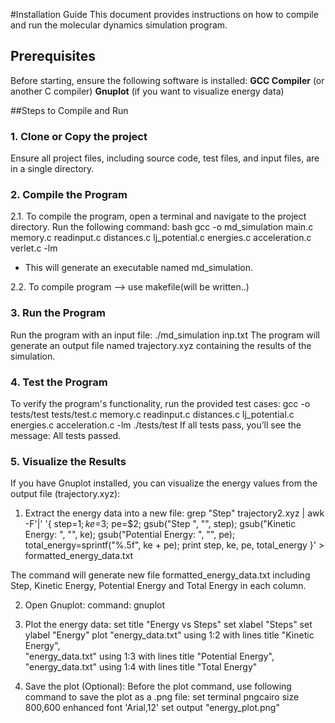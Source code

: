 #Installation Guide
This document provides instructions on how to compile and run the molecular dynamics simulation program.

## Prerequisites
Before starting, ensure the following software is installed:
**GCC Compiler** (or another C compiler)
**Gnuplot** (if you want to visualize energy data)

##Steps to Compile and Run
### 1. Clone or Copy the project
Ensure all project files, including source code, test files, and input files, are in a single directory.

### 2. Compile the Program 
2.1. To compile the program, open a terminal and navigate to the project directory. Run the following command:
bash
gcc -o md_simulation main.c memory.c readinput.c distances.c lj_potential.c energies.c acceleration.c verlet.c -lm
- This will generate an executable named md_simulation.

2.2. To compile program --> use makefile(will be written..)

### 3. Run the Program
Run the program with an input file:
./md_simulation inp.txt
The program will generate an output file named trajectory.xyz containing the results of the simulation.

### 4. Test the Program
To verify the program's functionality, run the provided test cases:
gcc -o tests/test tests/test.c memory.c readinput.c distances.c lj_potential.c energies.c acceleration.c -lm
./tests/test
If all tests pass, you’ll see the message: All tests passed.

### 5. Visualize the Results
If you have Gnuplot installed, you can visualize the energy values from the output file (trajectory.xyz):
  1) Extract the energy data into a new file:
 grep "Step" trajectory2.xyz | awk -F'|' '{
    step=$1;
    ke=$3;
    pe=$2;
    gsub("Step ", "", step);
    gsub("Kinetic Energy: ", "", ke);
    gsub("Potential Energy: ", "", pe);
    total_energy=sprintf("%.5f", ke + pe);
    print step, ke, pe, total_energy
}' > formatted_energy_data.txt

The command will generate new file formatted_energy_data.txt including Step, Kinetic Energy, Potential Energy and Total Energy in each column.

  2) Open Gnuplot: command: gnuplot

  3) Plot the energy data:
set title "Energy vs Steps"
set xlabel "Steps"
set ylabel "Energy"
plot "energy_data.txt" using 1:2 with lines title "Kinetic Energy", \
     "energy_data.txt" using 1:3 with lines title "Potential Energy", \
     "energy_data.txt" using 1:4 with lines title "Total Energy"

  4) Save the plot (Optional): Before the plot command, use following command to save the plot as a .png file:
set terminal pngcairo size 800,600 enhanced font 'Arial,12'
set output "energy_plot.png"




